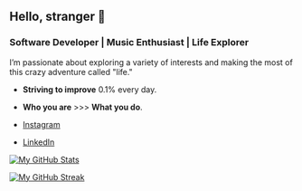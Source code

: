 ## Hello, stranger 👋

### Software Developer | Music Enthusiast | Life Explorer

I’m passionate about exploring a variety of interests and making the most of this crazy adventure called "life." 

- **Striving to improve** 0.1% every day.  
- **Who you are** >>> **What you do**.
  
- [Instagram](http://www.instagram.com/pablowitt)
- [LinkedIn](https://www.linkedin.com/in/pablo-witt-021bab208/)


[![My GitHub Stats](https://github-readme-stats.vercel.app/api?username=blopawitt&show_icons=true&count_private=true&title_color=0891b2&text_color=ffffff&icon_color=0891b2&bg_color=1c1917&hide_border=true)](https://github.com/blopawitt)

[![My GitHub Streak](https://github-readme-streak-stats.herokuapp.com/?user=blopawitt&stroke=ffffff&background=1c1917&ring=0891b2&fire=0891b2&currStreakNum=ffffff&currStreakLabel=0891b2&sideNums=ffffff&sideLabels=ffffff&dates=ffffff&hide_border=true)](https://github.com/blopawitt)
